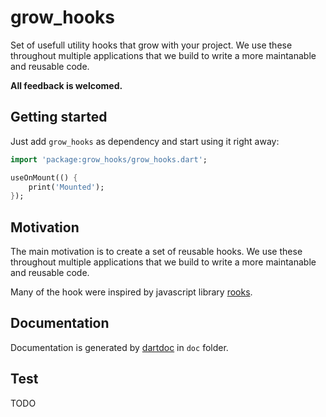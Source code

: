 # grow_hooks

Set of usefull utility hooks that grow with your project. We use these throughout multiple applications that we build to write a more maintanable and reusable code.

**All feedback is welcomed.**

## Getting started

Just add `grow_hooks` as dependency and start using it right away:

```dart
import 'package:grow_hooks/grow_hooks.dart';

useOnMount(() {
    print('Mounted');
});
```

## Motivation

The main motivation is to create a set of reusable hooks. We use these throughout multiple applications that we build to write a more maintanable and reusable code.

Many of the hook were inspired by javascript library [rooks](https://www.npmjs.com/package/rooks).

## Documentation

Documentation is generated by [dartdoc](https://pub.dev/packages/dartdoc) in `doc` folder.

## Test

TODO
